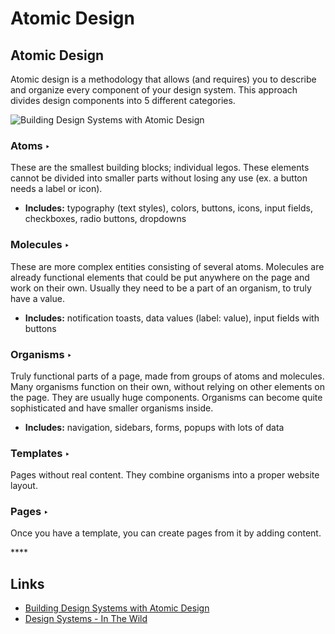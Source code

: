 # Atomic Design

## Atomic Design

Atomic design is a methodology that allows \(and requires\) you to describe and organize every component of your design system. This approach divides design components into 5 different categories.

![Building Design Systems with Atomic Design](https://cdn-images-1.medium.com/max/2000/0*sM8M-3ib-vOv2xbb.png)

### Atoms ‣

These are the smallest building blocks; individual legos. These elements cannot be divided into smaller parts without losing any use \(ex. a button needs a label or icon\).

* **Includes:** typography \(text styles\), colors, buttons, icons, input fields, checkboxes, radio buttons, dropdowns

### Molecules ‣

These are more complex entities consisting of several atoms. Molecules are already functional elements that could be put anywhere on the page and work on their own. Usually they need to be a part of an organism, to truly have a value.

* **Includes:** notification toasts, data values \(label: value\), input fields with buttons

### Organisms ‣

Truly functional parts of a page, made from groups of atoms and molecules. Many organisms function on their own, without relying on other elements on the page. They are usually huge components. Organisms can become quite sophisticated and have smaller organisms inside.

* **Includes:** navigation, sidebars, forms, popups with lots of data

### Templates ‣

Pages without real content. They combine organisms into a proper website layout.

### Pages ‣

Once you have a template, you can create pages from it by adding content.

\*\*\*\*

## **Links**

* [Building Design Systems with Atomic Design](https://medium.muz.li/building-design-systems-with-atomic-design-93a13286f676)
* [Design Systems - In The Wild](https://uxdesign.cc/design-systems-in-the-wild-cbc863f41c2)




